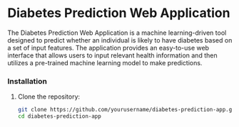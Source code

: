 # Diabetes Prediction Web Application

The Diabetes Prediction Web Application is a machine learning-driven tool designed to predict whether an individual is likely to have diabetes based on a set of input features. The application provides an easy-to-use web interface that allows users to input relevant health information and then utilizes a pre-trained machine learning model to make predictions.


### Installation

1. Clone the repository:

   ```bash
   git clone https://github.com/yourusername/diabetes-prediction-app.git
   cd diabetes-prediction-app

